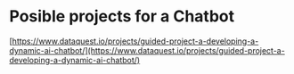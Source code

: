 # Posible projects for a Chatbot

[https://www.dataquest.io/projects/guided-project-a-developing-a-dynamic-ai-chatbot/](https://www.dataquest.io/projects/guided-project-a-developing-a-dynamic-ai-chatbot/)